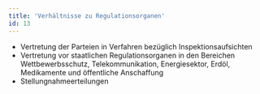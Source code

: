 ```yaml
---
title: 'Verhältnisse zu Regulationsorganen'
id: 13
---
```


* Vertretung der Parteien in Verfahren bezüglich Inspektionsaufsichten
* Vertretung vor staatlichen Regulationsorganen in den Bereichen Wettbewerbsschutz, Telekommunikation, Energiesektor, Erdöl, Medikamente und öffentliche Anschaffung
* Stellungnahmeerteilungen
